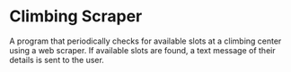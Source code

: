 # Climbing Scraper

A program that periodically checks for available slots at a climbing center using a web scraper. If available slots are found, a text message of their details is sent to the user.
